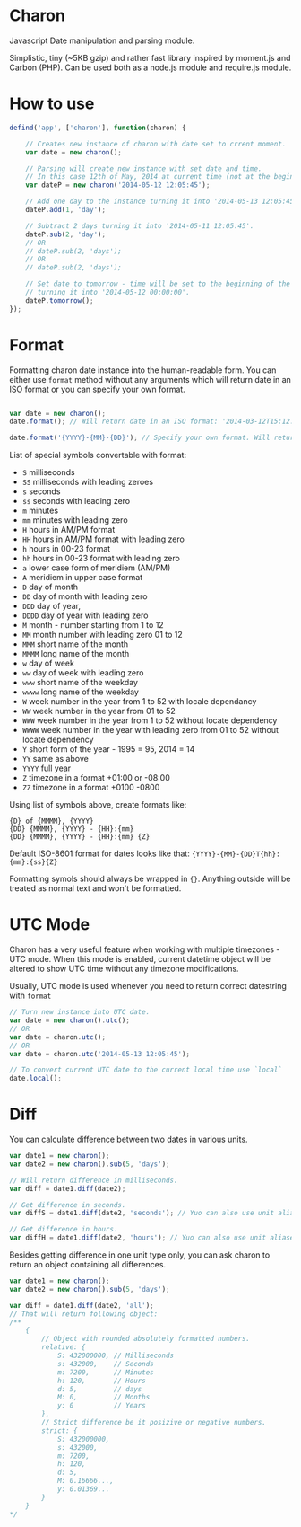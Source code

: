 Charon
======

Javascript Date manipulation and parsing module.

Simplistic, tiny (~5KB gzip) and rather fast library inspired by moment.js and Carbon (PHP).
Can be used both as a node.js module and require.js module.

How to use
======

````js
defind('app', ['charon'], function(charon) {

	// Creates new instance of charon with date set to crrent moment.
	var date = new charon();

	// Parsing will create new instance with set date and time.
	// In this case 12th of May, 2014 at current time (not at the beginning of the day).
	var dateP = new charon('2014-05-12 12:05:45');

	// Add one day to the instance turning it into '2014-05-13 12:05:45'.
	dateP.add(1, 'day');

	// Subtract 2 days turning it into '2014-05-11 12:05:45'.
	dateP.sub(2, 'day');
	// OR
	// dateP.sub(2, 'days');
	// OR
	// dateP.sub(2, 'days');

	// Set date to tomorrow - time will be set to the beginning of the day:
	// turning it into '2014-05-12 00:00:00'.
	dateP.tomorrow();
});
````

Format
======

Formatting charon date instance into the human-readable form.
You can either use `format` method without any arguments which will return
date in an ISO format or you can specify your own format.

````js

var date = new charon();
date.format(); // Will return date in an ISO format: '2014-03-12T15:12:22-08:00'.

date.format('{YYYY}-{MM}-{DD}'); // Specify your own format. Will return '2014-03-12'.
````

List of special symbols convertable with format:
* `S` milliseconds
* `SS` milliseconds with leading zeroes
* `s` seconds
* `ss` seconds with leading zero
* `m`  minutes
* `mm` minutes with leading zero
* `H` hours in AM/PM format
* `HH` hours in AM/PM format with leading zero
* `h` hours in 00-23 format
* `hh` hours in 00-23 format with leading zero
* `a` lower case form of meridiem (AM/PM)
* `A` meridiem in upper case format
* `D` day of month
* `DD` day of month with leading zero
* `DDD` day of year,
* `DDDD` day of year with leading zero
* `M` month - number starting from 1 to 12
* `MM` month number with leading zero 01 to 12
* `MMM` short name of the month
* `MMMM` long name of the month
* `w` day of week
* `ww` day of week with leading zero
* `www` short name of the weekday
* `wwww` long name of the weekday
* `W` week number in the year from 1 to 52 with locale dependancy
* `WW` week number in the year from 01 to 52
* `WWW` week number in the year from 1 to 52 without locate dependency
* `WWWW` week number in the year with leading zero from 01 to 52 without locate dependency
* `Y` short form of the year - 1995 = 95, 2014 = 14
* `YY` same as above
* `YYYY` full year
* `Z` timezone in a format +01:00 or -08:00
* `ZZ` timezone in a format +0100 -0800

Using list of symbols above, create formats like:

`{D} of {MMMM}, {YYYY}`  
`{DD} {MMMM}, {YYYY} - {HH}:{mm}`  
`{DD} {MMMM}, {YYYY} - {HH}:{mm} {Z}`  

Default ISO-8601 format for dates looks like that:
`{YYYY}-{MM}-{DD}T{hh}:{mm}:{ss}{Z}`

Formatting symols should always be wrapped in `{}`. Anything outside will be
treated as normal text and won't be formatted.

UTC Mode
======

Charon has a very useful feature when working with multiple timezones - UTC mode.
When this mode is enabled, current datetime object will be altered
to show UTC time without any timezone modifications.

Usually, UTC mode is used whenever you need to return correct datestring with `format`

````js
// Turn new instance into UTC date.
var date = new charon().utc();
// OR
var date = charon.utc();
// OR
var date = charon.utc('2014-05-13 12:05:45');

// To convert current UTC date to the current local time use `local`
date.local();
````

Diff
======

You can calculate difference between two dates in various units.

````js
var date1 = new charon();
var date2 = new charon().sub(5, 'days');

// Will return difference in milliseconds.
var diff = date1.diff(date2);

// Get difference in seconds.
var diffS = date1.diff(date2, 'seconds'); // Yuo can also use unit aliases such as 's' or 'second'

// Get difference in hours.
var diffH = date1.diff(date2, 'hours'); // Yuo can also use unit aliases such as 'h' or 'hour'
````

Besides getting difference in one unit type only, you can ask charon to return
an object containing all differences.

````js
var date1 = new charon();
var date2 = new charon().sub(5, 'days');

var diff = date1.diff(date2, 'all');
// That will return following object:
/**
	{
		// Object with rounded absolutely formatted numbers.
		relative: {
			S: 432000000, // Milliseconds
			s: 432000,    // Seconds
			m: 7200,      // Minutes
			h: 120,       // Hours
			d: 5,         // days
			M: 0,         // Months
			y: 0          // Years
		},
		// Strict difference be it posizive or negative numbers.
		strict: {
			S: 432000000,
			s: 432000,
			m: 7200,
			h: 120,
			d: 5,
			M: 0.16666...,
			y: 0.01369...
		}
	}
*/
````
